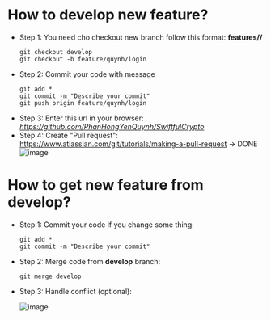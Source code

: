 # How to develop new feature?
- Step 1: You need cho checkout new branch follow this format: **features/<your-name>/<feature-name>**
  ```
  git checkout develop
  git checkout -b feature/quynh/login
  ```
- Step 2: Commit your code with message 
  ```
  git add *
  git commit -m "Describe your commit"
  git push origin feature/quynh/login
  ```
- Step 3: Enter this url in your browser: *https://github.com/PhanHongYenQuynh/SwiftfulCrypto*
- Step 4: Create "Pull request": https://www.atlassian.com/git/tutorials/making-a-pull-request -> DONE
  ![image](https://github.com/khaphan-github/china-chess-nodejs-be/assets/76431966/00cde7b6-c54a-4f3d-9ec3-b9a7ee158dd6)
# How to get new feature from develop?
- Step 1: Commit your code if you change some thing:
  ```
  git add *
  git commit -m "Describe your commit"
  ```
- Step 2: Merge code from **develop** branch:
  ```
  git merge develop
  ```
- Step 3: Handle conflict (optional):

  ![image](https://github.com/khaphan-github/china-chess-nodejs-be/assets/76431966/49116151-4f05-4cec-bcb5-c4f35db2e7a3)

